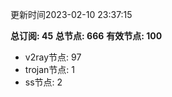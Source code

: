 更新时间2023-02-10 23:37:15

**总订阅: 45**
**总节点: 666**
**有效节点: 100**
- v2ray节点: 97
- trojan节点: 1
- ss节点: 2
